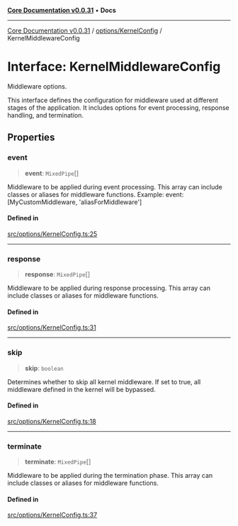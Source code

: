[**Core Documentation v0.0.31**](../../../README.md) • **Docs**

***

[Core Documentation v0.0.31](../../../modules.md) / [options/KernelConfig](../README.md) / KernelMiddlewareConfig

# Interface: KernelMiddlewareConfig

Middleware options.

This interface defines the configuration for middleware used at different stages of the application.
It includes options for event processing, response handling, and termination.

## Properties

### event

> **event**: `MixedPipe`[]

Middleware to be applied during event processing.
This array can include classes or aliases for middleware functions.
Example: event: [MyCustomMiddleware, 'aliasForMiddleware']

#### Defined in

[src/options/KernelConfig.ts:25](https://github.com/stonemjs/core/blob/40e6656006329b0d27f05f845f48db22a574f5ce/src/options/KernelConfig.ts#L25)

***

### response

> **response**: `MixedPipe`[]

Middleware to be applied during response processing.
This array can include classes or aliases for middleware functions.

#### Defined in

[src/options/KernelConfig.ts:31](https://github.com/stonemjs/core/blob/40e6656006329b0d27f05f845f48db22a574f5ce/src/options/KernelConfig.ts#L31)

***

### skip

> **skip**: `boolean`

Determines whether to skip all kernel middleware.
If set to true, all middleware defined in the kernel will be bypassed.

#### Defined in

[src/options/KernelConfig.ts:18](https://github.com/stonemjs/core/blob/40e6656006329b0d27f05f845f48db22a574f5ce/src/options/KernelConfig.ts#L18)

***

### terminate

> **terminate**: `MixedPipe`[]

Middleware to be applied during the termination phase.
This array can include classes or aliases for middleware functions.

#### Defined in

[src/options/KernelConfig.ts:37](https://github.com/stonemjs/core/blob/40e6656006329b0d27f05f845f48db22a574f5ce/src/options/KernelConfig.ts#L37)
